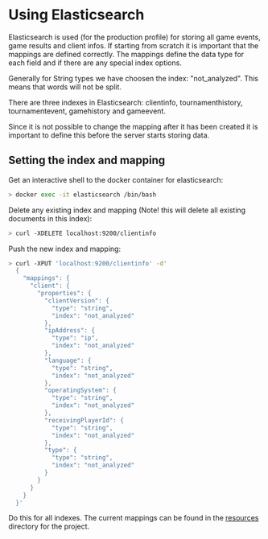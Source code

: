 # Using Elasticsearch
Elasticsearch is used (for the production profile) for storing all game events, 
game results and client infos. If starting from scratch it is important that 
the mappings are defined correctly. The mappings define the data type for
each field and if there are any special index options.

Generally for String types we have choosen the index: "not_analyzed". This
means that words will not be split.

There are three indexes in Elasticsearch: clientinfo, tournamenthistory, tournamentevent, gamehistory and gameevent.

Since it is not possible to change the mapping after it has been created
it is important to define this before the server starts storing data. 

## Setting the index and mapping

Get an interactive shell to the docker container for elasticsearch:
```bash
> docker exec -it elasticsearch /bin/bash
```

Delete any existing index and mapping (Note! this will delete all 
existing documents in this index):
```bash
> curl -XDELETE localhost:9200/clientinfo
```

Push the new index and mapping:
```bash
> curl -XPUT 'localhost:9200/clientinfo' -d'
  {
    "mappings": {
      "client": {
        "properties": {
          "clientVersion": {
            "type": "string",
            "index": "not_analyzed"
          },
          "ipAddress": {
            "type": "ip",
            "index": "not_analyzed"
          },
          "language": {
            "type": "string",
            "index": "not_analyzed"
          },
          "operatingSystem": {
            "type": "string",
            "index": "not_analyzed"
          },
          "receivingPlayerId": {
            "type": "string",
            "index": "not_analyzed"
          },
          "type": {
            "type": "string",
            "index": "not_analyzed"
          }
        }
      }
    }
  }'
```

Do this for all indexes. The current mappings can be found in the 
[resources](https://github.com/cygni/paintbot/tree/master/app/src/main/resources)
directory for the project. 
